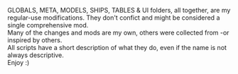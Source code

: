 GLOBALS, META, MODELS, SHIPS, TABLES & UI folders, all together, are my regular-use modifications. They don't confict and might be considered a single comprehensive mod.<br>
Many of the changes and mods are my own, others were collected from -or inspired by others.<br>
All scripts have a short description of what they do, even if the name is not always descriptive.<br>
Enjoy :)<br>
